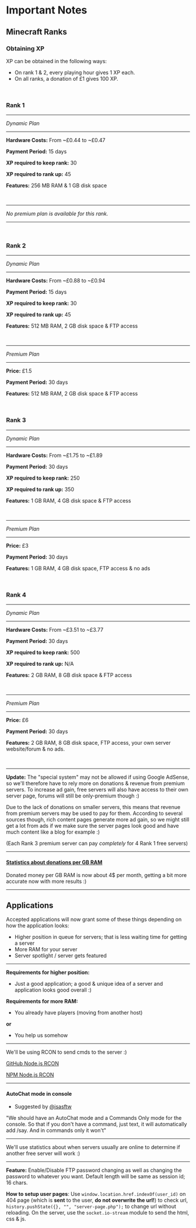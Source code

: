 # Important Notes
Minecraft Ranks
----------------

### Obtaining XP
XP can be obtained in the following ways:
* On rank 1 & 2, every playing hour gives 1 XP each.
* On all ranks, a donation of £1 gives 100 XP.

<br />

### Rank 1

--------

*Dynamic Plan*

--------

**Hardware Costs:** From ~£0.44 to ~£0.47

**Payment Period:** 15 days

**XP required to keep rank:** 30

**XP required to rank up:** 45

**Features:** 256 MB RAM & 1 GB disk space

<br />

--------

*No premium plan is available for this rank.*

--------

<br />

### Rank 2

--------

*Dynamic Plan*

--------

**Hardware Costs:** From ~£0.88 to ~£0.94

**Payment Period:** 15 days

**XP required to keep rank:** 30

**XP required to rank up:** 45

**Features:** 512 MB RAM, 2 GB disk space & FTP access

<br />

--------

*Premium Plan*

--------

**Price:** £1.5

**Payment Period:** 30 days

**Features:** 512 MB RAM, 2 GB disk space & FTP access

<br />

### Rank 3

--------

*Dynamic Plan*

--------

**Hardware Costs:** From ~£1.75 to ~£1.89

**Payment Period:** 30 days

**XP required to keep rank:** 250

**XP required to rank up:** 350

**Features:** 1 GB RAM, 4 GB disk space & FTP access

<br />

--------

*Premium Plan*

--------

**Price:** £3

**Payment Period:** 30 days

**Features:** 1 GB RAM, 4 GB disk space, FTP access & no ads

<br />

### Rank 4

--------

*Dynamic Plan*

--------

**Hardware Costs:** From ~£3.51 to ~£3.77

**Payment Period:** 30 days

**XP required to keep rank:** 500

**XP required to rank up:** N/A

**Features:** 2 GB RAM, 8 GB disk space & FTP access

<br />

--------

*Premium Plan*

--------

**Price:** £6

**Payment Period:** 30 days

**Features:** 2 GB RAM, 8 GB disk space, FTP access, your own server website/forum & no ads.

<br />

--------

**Update:** The "special system" may not be allowed if using Google AdSense, so we'll therefore have to rely more on donations & revenue from premium servers. To increase ad gain, free servers will also have access to their own server page, forums will still be only-premium though :)

Due to the lack of donations on smaller servers, this means that revenue from premium servers may be used to pay for them. According to several sources though, rich content pages generate more ad gain, so we might still get a lot from ads if we make sure the server pages look good and have much content like a blog for example :)

(Each Rank 3 premium server can pay *completely* for 4 Rank 1 free servers)

--------

#### [Statistics about donations per GB RAM](http://www.planetminecraft.com/forums/how-many-donations-your-minecraft-server-you-get-t551696.html)
Donated money per GB RAM is now about 4$ per month, getting a bit more accurate now with more results :)

--------

Applications
-------------
Accepted applications will now grant some of these things depending on how the application looks:
- Higher position in queue for servers; that is less waiting time for getting a server
- More RAM for your server
- Server spotlight / server gets featured

--------

**Requirements for higher position:**
- Just a good application; a good & unique idea of a server and application looks good overall :)

**Requirements for more RAM:**
- You already have players (moving from another host)

**or**

- You help us somehow

--------

We'll be using RCON to send cmds to the server :)

[GitHub Node.js RCON](https://github.com/pushrax/node-rcon)

[NPM Node.js RCON](https://www.npmjs.com/package/rcon)

--------

#### AutoChat mode in console
- Suggested by [@isasftw](https://github.com/isasftw)

"We should have an AutoChat mode and a Commands Only mode for the console. So that if you don't have a command, just text, it will automatically add /say. And in commands only it won't"

--------

We'll use statistics about when servers usually are online to determine if another free server will work :)

--------

**Feature:** Enable/Disable FTP password changing as well as changing the password to whatever you want. Default length will be same as session id; 16 chars.

**How to setup user pages**: Use `window.location.href.indexOf(user_id)` on 404 page (which is **sent** to the user, **do not overwrite the url!**) to check url, `history.pushState({}, "", "server-page.php");` to change url without reloading. On the server, use the `socket.io-stream` module to send the html, css & js.
